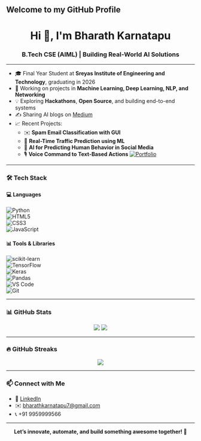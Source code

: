 ## Welcome to my GitHub Profile

<h1 align="center">Hi 👋, I'm Bharath Karnatapu</h1>
<h3 align="center">B.Tech CSE (AIML) | Building Real-World AI Solutions</h3>

---

- 🎓 Final Year Student at **Sreyas Institute of Engineering and Technology**, graduating in 2026  
- 🔭 Working on projects in **Machine Learning, Deep Learning, NLP, and Networking**
- 💡 Exploring **Hackathons**, **Open Source**, and building end-to-end systems  
- ✍️ Sharing AI blogs on [Medium](https://medium.com/@bharathkarnatapu7) 
- 📈 Recent Projects:
  - ✉️ **Spam Email Classification with GUI**
  - 🚦 **Real-Time Traffic Prediction using ML**
  - 🧠 **AI for Predicting Human Behavior in Social Media**
  - 🎙️ **Voice Command to Text-Based Actions**
[![Portfolio](https://img.shields.io/badge/My%20Portfolio-%230077B5.svg?&style=for-the-badge&logo=github&logoColor=white)](https://KSS-Bharath.github.io)


---

### 🛠️ Tech Stack

#### 💻 Languages  
![Python](https://img.shields.io/badge/Python-3670A0?style=for-the-badge&logo=python&logoColor=white)  
![HTML5](https://img.shields.io/badge/HTML5-E34F26?style=for-the-badge&logo=html5&logoColor=white)  
![CSS3](https://img.shields.io/badge/CSS3-1572B6?style=for-the-badge&logo=css3&logoColor=white)  
![JavaScript](https://img.shields.io/badge/JavaScript-F7DF1E?style=for-the-badge&logo=javascript&logoColor=black)

#### 📊 Tools & Libraries  
![scikit-learn](https://img.shields.io/badge/Scikit--Learn-F7931E?style=for-the-badge&logo=scikit-learn&logoColor=white)  
![TensorFlow](https://img.shields.io/badge/TensorFlow-FF6F00?style=for-the-badge&logo=tensorflow&logoColor=white)  
![Keras](https://img.shields.io/badge/Keras-D00000?style=for-the-badge&logo=keras&logoColor=white)  
![Pandas](https://img.shields.io/badge/Pandas-2C2D72?style=for-the-badge&logo=pandas&logoColor=white)  
![VS Code](https://img.shields.io/badge/VS%20Code-0078d7?style=for-the-badge&logo=visual-studio-code&logoColor=white)  
![Git](https://img.shields.io/badge/Git-F05032?style=for-the-badge&logo=git&logoColor=white)


---

### 📊 GitHub Stats

<p align="center">
  <img src="https://github-readme-stats.vercel.app/api?username=KSS-Bharath&show_icons=true&theme=radical" />
  <img src="https://github-readme-stats.vercel.app/api/top-langs/?username=KSS-Bharath&layout=compact&theme=radical" />
</p>

---

### 🔥 GitHub Streaks

<p align="center">
  <img src="https://github-readme-streak-stats.herokuapp.com/?user=KSS-Bharath&theme=radical" />
</p>

---

### 📫 Connect with Me

- 💼 [LinkedIn](https://www.linkedin.com/in/bharath-karnatapu/)
- ✉️ bharathkarnatapu7@gmail.com
- 📞 +91 9959999566

---

<p align="center">
  <b>Let’s innovate, automate, and build something awesome together! 🚀</b>
</p>
